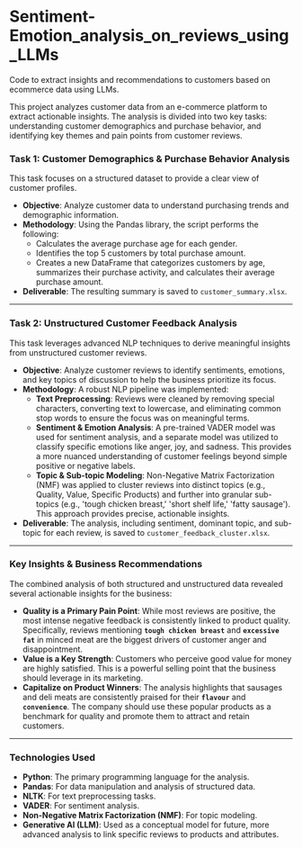# Sentiment-Emotion_analysis_on_reviews_using_LLMs
Code to extract insights and recommendations to customers based on ecommerce data using LLMs.

This project analyzes customer data from an e-commerce platform to extract actionable insights. The analysis is divided into two key tasks: understanding customer demographics and purchase behavior, and identifying key themes and pain points from customer reviews.

### Task 1: Customer Demographics & Purchase Behavior Analysis

This task focuses on a structured dataset to provide a clear view of customer profiles.

* **Objective**: Analyze customer data to understand purchasing trends and demographic information.
* **Methodology**: Using the Pandas library, the script performs the following:
    * Calculates the average purchase age for each gender.
    * Identifies the top 5 customers by total purchase amount.
    * Creates a new DataFrame that categorizes customers by age, summarizes their purchase activity, and calculates their average purchase amount.
* **Deliverable**: The resulting summary is saved to `customer_summary.xlsx`.

---

### Task 2: Unstructured Customer Feedback Analysis

This task leverages advanced NLP techniques to derive meaningful insights from unstructured customer reviews.

* **Objective**: Analyze customer reviews to identify sentiments, emotions, and key topics of discussion to help the business prioritize its focus.
* **Methodology**: A robust NLP pipeline was implemented:
    * **Text Preprocessing**: Reviews were cleaned by removing special characters, converting text to lowercase, and eliminating common stop words to ensure the focus was on meaningful terms.
    * **Sentiment & Emotion Analysis**: A pre-trained VADER model was used for sentiment analysis, and a separate model was utilized to classify specific emotions like anger, joy, and sadness. This provides a more nuanced understanding of customer feelings beyond simple positive or negative labels.
    * **Topic & Sub-topic Modeling**: Non-Negative Matrix Factorization (NMF) was applied to cluster reviews into distinct topics (e.g., Quality, Value, Specific Products) and further into granular sub-topics (e.g., 'tough chicken breast,' 'short shelf life,' 'fatty sausage'). This approach provides precise, actionable insights.
* **Deliverable**: The analysis, including sentiment, dominant topic, and sub-topic for each review, is saved to `customer_feedback_cluster.xlsx`.

---

### Key Insights & Business Recommendations

The combined analysis of both structured and unstructured data revealed several actionable insights for the business:

* **Quality is a Primary Pain Point**: While most reviews are positive, the most intense negative feedback is consistently linked to product quality. Specifically, reviews mentioning **`tough chicken breast`** and **`excessive fat`** in minced meat are the biggest drivers of customer anger and disappointment.
* **Value is a Key Strength**: Customers who perceive good value for money are highly satisfied. This is a powerful selling point that the business should leverage in its marketing.
* **Capitalize on Product Winners**: The analysis highlights that sausages and deli meats are consistently praised for their **`flavour`** and **`convenience`**. The company should use these popular products as a benchmark for quality and promote them to attract and retain customers.

---

### Technologies Used

* **Python**: The primary programming language for the analysis.
* **Pandas**: For data manipulation and analysis of structured data.
* **NLTK**: For text preprocessing tasks.
* **VADER**: For sentiment analysis.
* **Non-Negative Matrix Factorization (NMF)**: For topic modeling.
* **Generative AI (LLM)**: Used as a conceptual model for future, more advanced analysis to link specific reviews to products and attributes.
